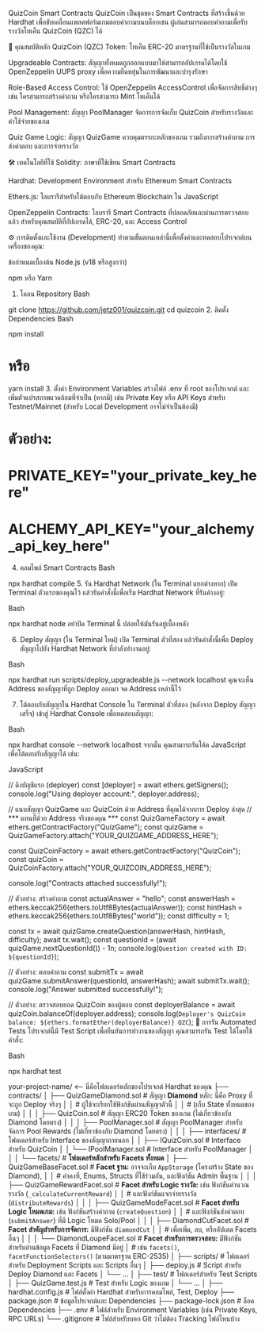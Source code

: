 QuizCoin Smart Contracts
QuizCoin เป็นชุดของ Smart Contracts ที่สร้างขึ้นด้วย Hardhat เพื่อขับเคลื่อนแพลตฟอร์มเกมตอบคำถามบนบล็อกเชน ผู้เล่นสามารถตอบคำถามเพื่อรับรางวัลโทเค็น QuizCoin (QZC) ได้

🚀 คุณสมบัติหลัก
QuizCoin (QZC) Token: โทเค็น ERC-20 มาตรฐานที่ใช้เป็นรางวัลในเกม

Upgradeable Contracts: สัญญาทั้งหมดถูกออกแบบมาให้สามารถอัปเกรดได้โดยใช้ OpenZeppelin UUPS proxy เพื่อความยืดหยุ่นในการพัฒนาและบำรุงรักษา

Role-Based Access Control: ใช้ OpenZeppelin AccessControl เพื่อจัดการสิทธิ์ต่างๆ เช่น ใครสามารถสร้างคำถาม หรือใครสามารถ Mint โทเค็นได้

Pool Management: สัญญา PoolManager จัดการการจัดเก็บ QuizCoin สำหรับรางวัลและค่าใช้จ่ายของเกม

Quiz Game Logic: สัญญา QuizGame ควบคุมตรรกะหลักของเกม รวมถึงการสร้างคำถาม การส่งคำตอบ และการจ่ายรางวัล

🛠️ เทคโนโลยีที่ใช้
Solidity: ภาษาที่ใช้เขียน Smart Contracts

Hardhat: Development Environment สำหรับ Ethereum Smart Contracts

Ethers.js: ไลบรารีสำหรับโต้ตอบกับ Ethereum Blockchain ใน JavaScript

OpenZeppelin Contracts: ไลบรารี Smart Contracts ที่ปลอดภัยและผ่านการตรวจสอบแล้ว สำหรับคุณสมบัติที่อัปเกรดได้, ERC-20, และ Access Control

⚙️ การติดตั้งและใช้งาน (Development)
ทำตามขั้นตอนเหล่านี้เพื่อตั้งค่าและทดสอบโปรเจกต์บนเครื่องของคุณ:

ข้อกำหนดเบื้องต้น
Node.js (v18 หรือสูงกว่า)

npm หรือ Yarn

1. โคลน Repository
Bash

git clone https://github.com/jetz001/quizcoin.git
cd quizcoin
2. ติดตั้ง Dependencies
Bash

npm install
# หรือ
yarn install
3. ตั้งค่า Environment Variables
สร้างไฟล์ .env ที่ root ของโปรเจกต์ และเพิ่มตัวแปรสภาพแวดล้อมที่จำเป็น (หากมี) เช่น Private Key หรือ API Keys สำหรับ Testnet/Mainnet (สำหรับ Local Development อาจไม่จำเป็นต้องมี)

# ตัวอย่าง:
# PRIVATE_KEY="your_private_key_here"
# ALCHEMY_API_KEY="your_alchemy_api_key_here"
4. คอมไพล์ Smart Contracts
Bash

npx hardhat compile
5. รัน Hardhat Network (ใน Terminal แยกต่างหาก)
เปิด Terminal ตัวแรกของคุณไว้ แล้วรันคำสั่งนี้เพื่อเริ่ม Hardhat Network ที่รันค้างอยู่:

Bash

npx hardhat node
อย่าปิด Terminal นี้ ปล่อยให้มันรันอยู่เบื้องหลัง

6. Deploy สัญญา (ใน Terminal ใหม่)
เปิด Terminal ตัวที่สอง แล้วรันคำสั่งนี้เพื่อ Deploy สัญญาไปยัง Hardhat Network ที่กำลังทำงานอยู่:

Bash

npx hardhat run scripts/deploy_upgradeable.js --network localhost
คุณจะเห็น Address ของสัญญาที่ถูก Deploy ออกมา จด Address เหล่านี้ไว้

7. โต้ตอบกับสัญญาใน Hardhat Console
ใน Terminal ตัวที่สอง (หลังจาก Deploy สัญญาเสร็จ) เข้าสู่ Hardhat Console เพื่อทดสอบสัญญา:

Bash

npx hardhat console --network localhost
จากนั้น คุณสามารถรันโค้ด JavaScript เพื่อโต้ตอบกับสัญญาได้ เช่น:

JavaScript

// ดึงบัญชีแรก (deployer)
const [deployer] = await ethers.getSigners();
console.log("Using deployer account:", deployer.address);

// แนบสัญญา QuizGame และ QuizCoin ด้วย Address ที่คุณได้จากการ Deploy ล่าสุด
// *** แทนที่ด้วย Address จริงของคุณ ***
const QuizGameFactory = await ethers.getContractFactory("QuizGame");
const quizGame = QuizGameFactory.attach("YOUR_QUIZGAME_ADDRESS_HERE"); 

const QuizCoinFactory = await ethers.getContractFactory("QuizCoin");
const quizCoin = QuizCoinFactory.attach("YOUR_QUIZCOIN_ADDRESS_HERE"); 

console.log("Contracts attached successfully!");

// ตัวอย่าง: สร้างคำถาม
const actualAnswer = "hello";
const answerHash = ethers.keccak256(ethers.toUtf8Bytes(actualAnswer));
const hintHash = ethers.keccak256(ethers.toUtf8Bytes("world"));
const difficulty = 1; 

const tx = await quizGame.createQuestion(answerHash, hintHash, difficulty);
await tx.wait(); 
const questionId = (await quizGame.nextQuestionId()) - 1n; 
console.log(`Question created with ID: ${questionId}`);

// ตัวอย่าง: ตอบคำถาม
const submitTx = await quizGame.submitAnswer(questionId, answerHash);
await submitTx.wait(); 
console.log("Answer submitted successfully!");

// ตัวอย่าง: ตรวจสอบยอด QuizCoin ของผู้ตอบ
const deployerBalance = await quizCoin.balanceOf(deployer.address);
console.log(`Deployer's QuizCoin balance: ${ethers.formatEther(deployerBalance)} QZC`);
🧪 การรัน Automated Tests
โปรเจกต์นี้มี Test Script เพื่อยืนยันการทำงานของสัญญา คุณสามารถรัน Test ได้โดยใช้คำสั่ง:

Bash

npx hardhat test

your-project-name/  <-- นี่คือโฟลเดอร์หลักของโปรเจกต์ Hardhat ของคุณ
├── contracts/
│   ├── QuizGameDiamond.sol       # สัญญา **Diamond** หลัก: นี่คือ Proxy ที่จะถูก Deploy จริงๆ
│   │                               # ผู้ใช้จะเรียกใช้ฟังก์ชันผ่านสัญญาตัวนี้
│   │                               # (เก็บ State ทั้งหมดของเกม)
│   │
│   ├── QuizCoin.sol              # สัญญา ERC20 Token ของเกม (ไม่เกี่ยวข้องกับ Diamond โดยตรง)
│   │
│   ├── PoolManager.sol           # สัญญา PoolManager สำหรับจัดการ Pool Rewards (ไม่เกี่ยวข้องกับ Diamond โดยตรง)
│   │
│   ├── interfaces/               # โฟลเดอร์สำหรับ Interface ของสัญญาภายนอก
│   │   ├── IQuizCoin.sol         # Interface สำหรับ QuizCoin
│   │   └── IPoolManager.sol      # Interface สำหรับ PoolManager
│   │
│   └── facets/                   # **โฟลเดอร์หลักสำหรับ Facets ทั้งหมด**
│       ├── QuizGameBaseFacet.sol # **Facet ฐาน:** อาจจะเก็บ `AppStorage` (โครงสร้าง State ของ Diamond),
│       │                         # ค่าคงที่, Enums, Structs ที่ใช้ร่วมกัน, และฟังก์ชัน Admin พื้นฐาน
│       │
│       ├── QuizGameRewardFacet.sol # **Facet สำหรับ Logic รางวัล:** เช่น ฟังก์ชันคำนวณรางวัล (`_calculateCurrentReward`)
│       │                           # และฟังก์ชันแจกจ่ายรางวัล (`distributeRewards`)
│       │
│       ├── QuizGameModeFacet.sol   # **Facet สำหรับ Logic โหมดเกม:** เช่น ฟังก์ชันสร้างคำถาม (`createQuestion`)
│       │                           # และฟังก์ชันส่งคำตอบ (`submitAnswer`) ที่มี Logic โหมด Solo/Pool
│       │
│       ├── DiamondCutFacet.sol     # **Facet สำคัญสำหรับการจัดการ:** มีฟังก์ชัน `diamondCut`
│       │                           # เพื่อเพิ่ม, ลบ, หรืออัปเดต Facets อื่นๆ
│       │
│       └── DiamondLoupeFacet.sol   # **Facet สำหรับการตรวจสอบ:** มีฟังก์ชันสำหรับอ่านข้อมูล Facets ที่ Diamond มีอยู่
│                                   # เช่น `facets()`, `facetFunctionSelectors()` (ตามมาตรฐาน ERC-2535)
│
├── scripts/                      # โฟลเดอร์สำหรับ Deployment Scripts และ Scripts อื่นๆ
│   ├── deploy.js                 # Script สำหรับ Deploy Diamond และ Facets
│   └── ...
│
├── test/                         # โฟลเดอร์สำหรับ Test Scripts
│   ├── QuizGame.test.js          # Test สำหรับ Logic ของเกม
│   └── ...
│
├── hardhat.config.js             # ไฟล์ตั้งค่า Hardhat สำหรับการคอมไพล์, Test, Deploy
├── package.json                  # ข้อมูลโปรเจกต์และ Dependencies
├── package-lock.json             # ล็อค Dependencies
├── .env                          # ไฟล์สำหรับ Environment Variables (เช่น Private Keys, RPC URLs)
└── .gitignore                    # ไฟล์สำหรับบอก Git ว่าไม่ต้อง Tracking ไฟล์ไหนบ้าง